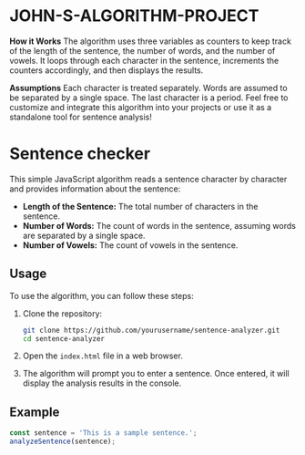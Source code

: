 # JOHN-S-ALGORITHM-PROJECT

**How it Works**
The algorithm uses three variables as counters to keep track of the length of the sentence,
the number of words, and the number of vowels.
It loops through each character in the sentence, 
increments the counters accordingly, and then displays the results.

**Assumptions**
Each character is treated separately.
Words are assumed to be separated by a single space.
The last character is a period.
Feel free to customize and integrate this algorithm into your projects or use it as a standalone tool for sentence analysis!

# Sentence checker

This simple JavaScript algorithm reads a sentence character by character and provides information about the sentence:

- **Length of the Sentence:** The total number of characters in the sentence.
- **Number of Words:** The count of words in the sentence, assuming words are separated by a single space.
- **Number of Vowels:** The count of vowels in the sentence.

## Usage

To use the algorithm, you can follow these steps:

1. Clone the repository:

    ```bash
    git clone https://github.com/yourusername/sentence-analyzer.git
    cd sentence-analyzer
    ```

2. Open the `index.html` file in a web browser.

3. The algorithm will prompt you to enter a sentence. Once entered, it will display the analysis results in the console.

## Example

```javascript
const sentence = 'This is a sample sentence.';
analyzeSentence(sentence);
